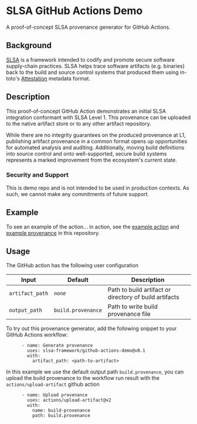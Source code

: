 # SLSA GitHub Actions Demo

A proof-of-concept SLSA provenance generator for GitHub Actions.

## Background

[SLSA](https://github.com/slsa-framework/slsa) is a framework intended to codify
and promote secure software supply-chain practices. SLSA helps trace software
artifacts (e.g. binaries) back to the build and source control systems that
produced them using in-toto's
[Attestation](https://github.com/in-toto/attestation/blob/main/spec/README.md)
metadata format.

## Description

This proof-of-concept GitHub Action demonstrates an initial SLSA integration
conformant with SLSA Level 1. This provenance can be uploaded to the native
artifact store or to any other artifact repository.

While there are no integrity guarantees on the produced provenance at L1,
publishing artifact provenance in a common format opens up opportunities for
automated analysis and auditing. Additionally, moving build definitions into
source control and onto well-supported, secure build systems represents a marked
improvement from the ecosystem's current state.

### Security and Support

This is demo repo and is not intended to be used in production contexts. As
such, we cannot make any commitments of future support.

## Example

To see an example of the action... in action, see the [example action](.github/workflows/example-publish.yml)
and [example provenance](examples/build.provenance) in this repository.

## Usage

The GitHub action has the following user configuration

| Input | Default | Description |
| ----- | ------- | ----------- |
|`artifact_path` | *`none`* | Path to build artifact or directory of build artifacts |
|`output_path` | `build.provenance` | Path to write build provenance file |

To try out this provenance generator, add the following snippet to your GitHub
Actions workflow:

```
      - name: Generate provenance
        uses: slsa-framework/github-actions-demo@v0.1
        with:
          artifact_path: <path-to-artifact>
```
In this example we use the default output path `build.provenance`, you can
upload the build provenance to the workflow run result with the
`actions/upload-artifact` github action
```
      - name: Upload provenance
        uses: actions/upload-artifact@v2
        with:
          name: build-provenance
          path: build.provenance
```
